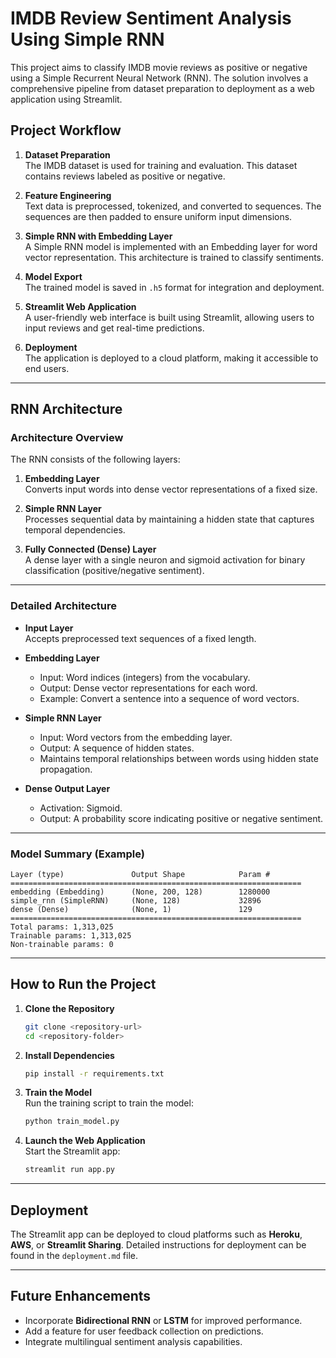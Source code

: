 # IMDB Review Sentiment Analysis Using Simple RNN

This project aims to classify IMDB movie reviews as positive or negative using a Simple Recurrent Neural Network (RNN). The solution involves a comprehensive pipeline from dataset preparation to deployment as a web application using Streamlit.

## Project Workflow

1. **Dataset Preparation**  
   The IMDB dataset is used for training and evaluation. This dataset contains reviews labeled as positive or negative.

2. **Feature Engineering**  
   Text data is preprocessed, tokenized, and converted to sequences. The sequences are then padded to ensure uniform input dimensions.

3. **Simple RNN with Embedding Layer**  
   A Simple RNN model is implemented with an Embedding layer for word vector representation. This architecture is trained to classify sentiments.

4. **Model Export**  
   The trained model is saved in `.h5` format for integration and deployment.

5. **Streamlit Web Application**  
   A user-friendly web interface is built using Streamlit, allowing users to input reviews and get real-time predictions.

6. **Deployment**  
   The application is deployed to a cloud platform, making it accessible to end users.

---

## RNN Architecture

### Architecture Overview

The RNN consists of the following layers:  
1. **Embedding Layer**  
   Converts input words into dense vector representations of a fixed size.

2. **Simple RNN Layer**  
   Processes sequential data by maintaining a hidden state that captures temporal dependencies.

3. **Fully Connected (Dense) Layer**  
   A dense layer with a single neuron and sigmoid activation for binary classification (positive/negative sentiment).

---

### Detailed Architecture

- **Input Layer**  
  Accepts preprocessed text sequences of a fixed length.

- **Embedding Layer**  
  - Input: Word indices (integers) from the vocabulary.  
  - Output: Dense vector representations for each word.  
  - Example: Convert a sentence into a sequence of word vectors.

- **Simple RNN Layer**  
  - Input: Word vectors from the embedding layer.  
  - Output: A sequence of hidden states.  
  - Maintains temporal relationships between words using hidden state propagation.

- **Dense Output Layer**  
  - Activation: Sigmoid.  
  - Output: A probability score indicating positive or negative sentiment.

---

### Model Summary (Example)

```plaintext
Layer (type)               Output Shape            Param #
=================================================================
embedding (Embedding)      (None, 200, 128)        1280000
simple_rnn (SimpleRNN)     (None, 128)             32896
dense (Dense)              (None, 1)               129
=================================================================
Total params: 1,313,025
Trainable params: 1,313,025
Non-trainable params: 0
```

---

## How to Run the Project

1. **Clone the Repository**
   ```bash
   git clone <repository-url>
   cd <repository-folder>
   ```

2. **Install Dependencies**
   ```bash
   pip install -r requirements.txt
   ```

3. **Train the Model**  
   Run the training script to train the model:
   ```bash
   python train_model.py
   ```

4. **Launch the Web Application**  
   Start the Streamlit app:
   ```bash
   streamlit run app.py
   ```

---

## Deployment

The Streamlit app can be deployed to cloud platforms such as **Heroku**, **AWS**, or **Streamlit Sharing**. Detailed instructions for deployment can be found in the `deployment.md` file.

---

## Future Enhancements

- Incorporate **Bidirectional RNN** or **LSTM** for improved performance.  
- Add a feature for user feedback collection on predictions.  
- Integrate multilingual sentiment analysis capabilities.
```
